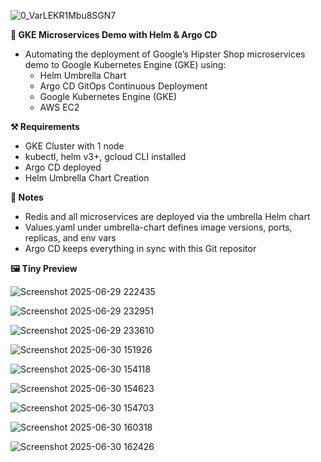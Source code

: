 ![0_VarLEKR1Mbu8SGN7](https://github.com/user-attachments/assets/b890aa7d-b3fe-4445-bdfb-c30bd38e194a)

**🚀 GKE Microservices Demo with Helm & Argo CD**
- Automating the deployment of Google’s Hipster Shop microservices demo to Google Kubernetes Engine (GKE) using:
  - Helm Umbrella Chart
  - Argo CD GitOps Continuous Deployment
  - Google Kubernetes Engine (GKE)
  - AWS EC2

**⚒️ Requirements**
- GKE Cluster with 1 node
- kubectl, helm v3+, gcloud CLI installed
- Argo CD deployed
- Helm Umbrella Chart Creation

**📌 Notes**
- Redis and all microservices are deployed via the umbrella Helm chart
- Values.yaml under umbrella-chart defines image versions, ports, replicas, and env vars
- Argo CD keeps everything in sync with this Git repositor

**🖼️ Tiny Preview**

![Screenshot 2025-06-29 222435](https://github.com/user-attachments/assets/72019464-f7d0-42b7-8870-9c7c65413705)

![Screenshot 2025-06-29 232951](https://github.com/user-attachments/assets/2be1e1d3-d159-442a-bd44-43ce88c09bc4)

![Screenshot 2025-06-29 233610](https://github.com/user-attachments/assets/45341028-cea3-4df9-b942-cbb8a44f441b)

![Screenshot 2025-06-30 151926](https://github.com/user-attachments/assets/1355ae4f-9baf-4709-9afd-16859b6eb3f0)

![Screenshot 2025-06-30 154118](https://github.com/user-attachments/assets/1b8e3356-e991-41cf-835a-41c95016d432)

![Screenshot 2025-06-30 154623](https://github.com/user-attachments/assets/6d9957b0-0945-40c6-9e88-d3314b691e69)

![Screenshot 2025-06-30 154703](https://github.com/user-attachments/assets/a72406af-829a-4d1b-a7ce-78103ef39716)

![Screenshot 2025-06-30 160318](https://github.com/user-attachments/assets/63ea87ce-dade-40cb-be76-e91b15235938)

![Screenshot 2025-06-30 162426](https://github.com/user-attachments/assets/8f4e8582-4639-41ce-9cc8-b752f277ee1b)


